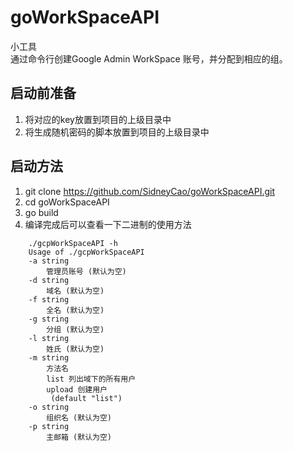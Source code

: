 # goWorkSpaceAPI
小工具  
通过命令行创建Google Admin WorkSpace 账号，并分配到相应的组。  

## 启动前准备  
1. 将对应的key放置到项目的上级目录中  
2. 将生成随机密码的脚本放置到项目的上级目录中  

## 启动方法
1. git clone https://github.com/SidneyCao/goWorkSpaceAPI.git
2. cd goWorkSpaceAPI
3. go build 
4. 编译完成后可以查看一下二进制的使用方法
```
    ./gcpWorkSpaceAPI -h
    Usage of ./gcpWorkSpaceAPI
    -a string
        管理员账号 (默认为空)
    -d string
        域名 (默认为空)
    -f string
        全名 (默认为空)
    -g string
        分组 (默认为空)
    -l string
        姓氏 (默认为空)
    -m string
        方法名
        list 列出域下的所有用户
        upload 创建用户
         (default "list")
    -o string
        组织名 (默认为空)
    -p string
        主邮箱 (默认为空)
```
